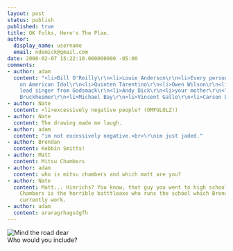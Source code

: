```yaml
---
layout: post
status: publish
published: true
title: OK Folks, Here's The Plan.
author:
  display_name: username
  email: ndemick@gmail.com
date: 2006-02-07 15:22:10.000000000 -05:00
comments:
- author: adam
  content: "<li>Bill O'Reilly\r\n<li>Louie Anderson\r\n<li>Every person that's been
    on American Idol\r\n<li>Quinten Tarentino\r\n<li>Owen Wilson\r\n<li>Scott Stapp\r\n<li>The
    lead singer from Godsmack\r\n<li>Andy Dick\r\n<li>your mother\r\n<li>Jimmy Fallon\r\n<li>Jerry
    Bruckheimer\r\n<li>Michael Bay\r\n<li>Vincent Gallo\r\n<li>Carson Daly\r\n<li>you"
- author: Nate
  content: <li>excessively negative people? (OMFGLOLZ!)
- author: Nate
  content: The drawing made me laugh.
- author: adam
  content: "im not excessively negative.<br>\r\nim just jaded."
- author: Brendan
  content: Kebbin Smitts!
- author: Matt
  content: Mitsu Chambers
- author: adam
  content: who is mitsu chambers and which matt are you?
- author: Nate
  content: Matt... Hinrichs? You know, that guy you went to high school with. Mitsu
    Chambers is the horrible batttleaxe who runs the school which Brendan and Matt
    currently work.
- author: adam
  content: araragrhagsdgfh
---
```

<img src="http://www.djinfx.com/sooperplans.JPG" alt="Mind the road dear">
<br>
Who would you include?